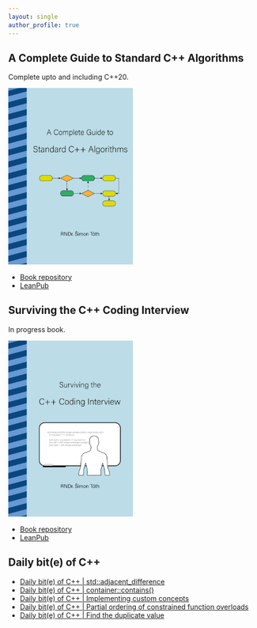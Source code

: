 ```yaml
---
layout: single
author_profile: true
---
```


## A Complete Guide to Standard C++ Algorithms

Complete upto and including C++20.

[<img src="assets/images/book_algorithms_cover.png" width="50%">](https://leanpub.com/cpp-algorithms-guide)

- [Book repository](https://github.com/HappyCerberus/book-cpp-algorithms)
- [LeanPub](https://leanpub.com/cpp-algorithms-guide)

## Surviving the C++ Coding Interview

In progress book.

[<img src="assets/images/book_coding_interview_cover.png" width="50%">](https://leanpub.com/cpp-coding-interview)

- [Book repository](https://leanpub.com/cpp-coding-interview)
- [LeanPub](https://leanpub.com/cpp-coding-interview)

## Daily bit(e) of C++

<ul>
<!-- SUBSTACK:START --><li><a href="https://simontoth.substack.com/p/daily-bite-of-c-stdadjacent_difference">Daily bit&lpar;e&rpar; of C++ | std::adjacent_difference</a></li><li><a href="https://simontoth.substack.com/p/daily-bite-of-c-containercontains">Daily bit&lpar;e&rpar; of C++ | container::contains&lpar;&rpar;</a></li><li><a href="https://simontoth.substack.com/p/daily-bite-of-c-implementing-custom-68b">Daily bit&lpar;e&rpar; of C++ | Implementing custom concepts</a></li><li><a href="https://simontoth.substack.com/p/daily-bite-of-c-partial-ordering">Daily bit&lpar;e&rpar; of C++ | Partial ordering of constrained function overloads</a></li><li><a href="https://simontoth.substack.com/p/daily-bite-of-c-find-the-duplicate">Daily bit&lpar;e&rpar; of C++ | Find the duplicate value</a></li><!-- SUBSTACK:END -->
</ul>